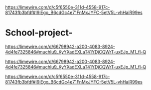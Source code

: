 https://limewire.com/d/c5f6550e-311d-4558-917c-81743fb3bfdf#I9iEgo_B6cdGc4e71FnMxJYFC-5etV5L-vhHaiR99es

# School-project-
https://limewire.com/d/66798942-a200-4083-8924-4d4fe7325846#muchlu9_KyYXadEXLaT41YDjCQWrT-uxEJp_M1_fl-Q

https://limewire.com/d/66798942-a200-4083-8924-4d4fe7325846#muchlu9_KyYXadEXLaT41YDjCQWrT-uxEJp_M1_fl-Q

https://limewire.com/d/c5f6550e-311d-4558-917c-81743fb3bfdf#I9iEgo_B6cdGc4e71FnMxJYFC-5etV5L-vhHaiR99es

